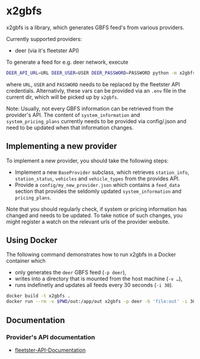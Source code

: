# x2gbfs

x2gbfs is a library, which generates GBFS feed's from various providers.

Currently supported providers:
* deer (via it's fleetster API)


To generate a feed for e.g. deer network, execute

```sh
DEER_API_URL=URL DEER_USER=USER DEER_PASSWORD=PASSWORD python -m x2gbfs.x2gbfs -p deer -b 'file:out'
```

where `URL`, `USER` and `PASSWORD` needs to be replaced by the fleetster API credentials. 
Alternativly, these vars can be provided via an `.env` file in the current dir, 
which will be picked up by `x2gbfs`. 

Note: Usually, not every GBFS information can be retrieved from the provider's API. 
The content of `system_information` and `system_pricing_plans` currently needs to 
be provided via config/<provider>.json and need to be updated when that information changes.

## Implementing a new provider
To implement a new provider, you should take the following steps:

* Implement a new `BaseProvider` subclass, which retrieves `station_info`, `station_status`, `vehicles` and `vehicle_types` from the provides API.
* Provide a `config/my_new_provider.json` which contains a `feed_data` section that provides the seldomly updated `system_information` and `pricing_plans`.

Note that you should regularly check, if system or pricing information has changed and needs to be updated. 
To take notice of such changes, you might register a watch on the relevant urls of the provider website.

## Using Docker

The following command demonstrates how to run x2gbfs in a Docker container which
- only generates the `deer` GBFS feed (`-p deer`),
- writes into a directory that is mounted from the host machine (`-v …`),
- runs indefinetly and updates all feeds every 30 seconds (`-i 30`).

```sh
docker build -t x2gbfs .
docker run --rm -v $PWD/out:/app/out x2gbfs -p deer -b 'file:out' -i 30
```


## Documentation

### Provider's API documentation

* [fleetster-API-Documentation](https://my.fleetster.net/swagger/)

